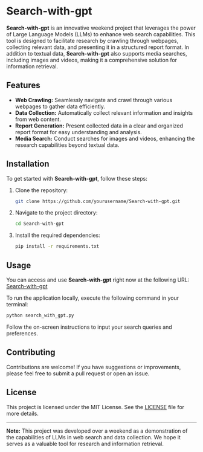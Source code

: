 # Search-with-gpt

**Search-with-gpt** is an innovative weekend project that leverages the power of Large Language Models (LLMs) to enhance web search capabilities. This tool is designed to facilitate research by crawling through webpages, collecting relevant data, and presenting it in a structured report format. In addition to textual data, **Search-with-gpt** also supports media searches, including images and videos, making it a comprehensive solution for information retrieval.

## Features

- **Web Crawling:** Seamlessly navigate and crawl through various webpages to gather data efficiently.
- **Data Collection:** Automatically collect relevant information and insights from web content.
- **Report Generation:** Present collected data in a clear and organized report format for easy understanding and analysis.
- **Media Search:** Conduct searches for images and videos, enhancing the research capabilities beyond textual data.

## Installation

To get started with **Search-with-gpt**, follow these steps:

1. Clone the repository:
   ```bash
   git clone https://github.com/yourusername/Search-with-gpt.git
   ```
2. Navigate to the project directory:
   ```bash
   cd Search-with-gpt
   ```
3. Install the required dependencies:
   ```bash
   pip install -r requirements.txt
   ```

## Usage

You can access and use **Search-with-gpt** right now at the following URL:
[Search-with-gpt](https://search-with-gpt-by-avijit.streamlit.app/)

To run the application locally, execute the following command in your terminal:

```bash
python search_with_gpt.py
```

Follow the on-screen instructions to input your search queries and preferences.

## Contributing

Contributions are welcome! If you have suggestions or improvements, please feel free to submit a pull request or open an issue.

## License

This project is licensed under the MIT License. See the [LICENSE](LICENSE) file for more details.

---

**Note:** This project was developed over a weekend as a demonstration of the capabilities of LLMs in web search and data collection. We hope it serves as a valuable tool for research and information retrieval.
